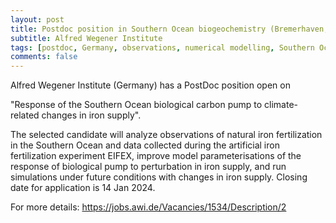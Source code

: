 ```yaml
---
layout: post
title: Postdoc position in Southern Ocean biogeochemistry (Bremerhaven, Germany)
subtitle: Alfred Wegener Institute
tags: [postdoc, Germany, observations, numerical modelling, Southern Ocean, biogeochemistry]
comments: false
---
```

Alfred Wegener Institute (Germany) has a PostDoc position open on

"Response of the Southern Ocean biological carbon pump to climate-related changes in iron supply".

The selected candidate will analyze observations of natural iron fertilization in the Southern Ocean and data collected during the artificial iron fertilization experiment EIFEX, improve model parameterisations of the response of biological pump to perturbation in iron supply, and run simulations under future conditions with changes in iron supply. Closing date for application is 14 Jan 2024.

For more details: https://jobs.awi.de/Vacancies/1534/Description/2
